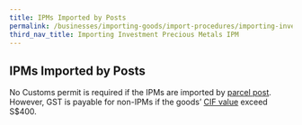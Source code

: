 ```yaml
---
title: IPMs Imported by Posts
permalink: /businesses/importing-goods/import-procedures/importing-investment-precious-metals-ipms/IPMS-imported-by-posts
third_nav_title: Importing Investment Precious Metals IPM
---
```


## IPMs Imported by Posts

No Customs permit is required if the IPMs are imported by [parcel post](/businesses/importing-goods/import-procedures/importing-by-post-or-courier-service). However, GST is payable for non-IPMs if the goods’ [CIF value](/businesses/valuation-duties-taxes-fees/establishing-customs-value-for-imports/establishing-the-customs-value) exceed S$400.
